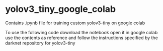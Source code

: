 # yolov3_tiny_google_colab
Contains .ipynb file for training custom yolov3-tiny on google colab

To use the following code download the notebook open it in google colab use the contents as reference and follow the instructions specified by the darknet repository for yolov3-tiny
